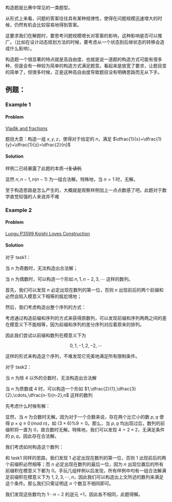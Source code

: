 构造题是比赛中常见的一类题型。

从形式上来看，问题的答案往往具有某种规律性，使得在问题规模迅速增大的时候，仍然有机会比较容易地得到答案。

这要求我们在解题时，要思考问题规模增长对答案的影响，这种影响是否可以推广。（比如在设计动态规划方法的时候，要考虑从一个状态到后继状态的转移会造成什么影响）。

构造题一个很显著的特点就是高自由度，也就是说一道题的构造方式可能有很多种，但是会有一种较为简单的构造方式满足题意。看起来是放宽了要求，让题目变的简单了，但很多时候，正是这种高自由度导致题目没有明确思路而无从下手。

## 例题：

### Example 1

#### Problem

[Vladik and fractions](http://codeforces.com/problemset/problem/743/C)

题目大意：构造一组 $x,y,z$，使得对于给定的 $n$，满足 $\dfrac{1}{x}+\dfrac{1}{y}+\dfrac{1}{z}=\dfrac{2}{n}$

#### Solution

样例二已经暴露了此题的本质~~（复读机~~

显然 $n,n-1,n(n-1)$ 为一组合法解。特殊地，当 $n=1$ 时，无解。

至于构造思路是怎么产生的，大概就是观察样例加上一点点数感了吧。此题对于数学直觉较强的人来说并不难

### Example 2

#### Problem

[Luogu P3599 Koishi Loves Construction](https://www.luogu.org/problemnew/show/P3599)

#### Solution

对于 task1：

当 $n$ 为奇数时，无法构造出合法解；

当 $n$ 为偶数时，可以构造一个形如 $n,1,n-2,3,\cdots$ 这样的数列。

首先，我们可以发现 $n$ 必定出现在数列的第一位，否则 $n$ 出现前后的两个前缀和必然会陷入模意义下相等的尴尬境地；

然后，我们考虑构造出整个序列的方式：

考虑通过构造前缀和序列的方式来获得原数列，可以发现前缀和序列两两之间的差在模意义下不能相等，因为前缀和序列的差分序列对应着原来的排列。

因此我们尝试以前缀和数列在模意义下为

$$
0,1,-1,2,-2,\cdots
$$

这样的形式来构造这个序列，不难发现它完美地满足所有限制条件。

对于 task2：

当 $n$ 为除 $4$ 以外的合数时，无法构造出合法解

当 $n$ 为质数或 $4$ 时，可以构造一个形如 $1,\dfrac{2}{1},\dfrac{3}{2},\cdots,\dfrac{n-1}{n-2},n$ 这样的数列

先考虑什么时候有解：

显然，当 $n$ 为合数时无解。因为对于一个合数来说，存在两个比它小的数 $p,q$ 使得 $p\times q \equiv 0 \,(mod\;n)$，如 $(3\times6)\%9=0$。那么，当 $p,q$ 均出现过后，数列的前缀积将一直为 $0$，故合数时无解。特殊地，我们可以发现 $4=2\times 2$，无满足条件的 $p,q$，因此存在合法解。

我们考虑如何构造这个数列：

和 task1 同样的思路，我们发现 $1$ 必定出现在数列的第一位，否则 $1$ 出现前后的两个前缀积必然相等；而 $n$ 必定出现在数列的最后一位，因为 $n$ 出现位置后的所有前缀积在模意义下都为 $0$。手玩几组样例以后发现，所有样例中均有一组合法解满足前缀积在模意义下为 $1,2,3,\cdots,n$，因此我们可以构造出上文所述的数列来满足这个条件。那么我们只需证明这 $n$ 个数互不相同即可。

我们发现这些数均为 $1 \cdots n-2$ 的逆元 $+1$，因此各不相同，此题得解。 

